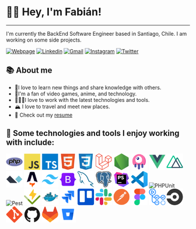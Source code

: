 # 👋🏽 Hey, I'm Fabián! 
* * *
I'm currently the BackEnd Software Engineer based in Santiago, Chile. I am working on some side projects.


[![Webpage](https://img.shields.io/badge/Webpage-purple?logo=nintendogamecube&logoColor=white)](https://justfor.dev/)
[![Linkedin](https://img.shields.io/badge/Linkedin-blue?logo=linkedin&logoColor=white)](https://www.linkedin.com/in/folivaresrios)
[![Gmail](https://img.shields.io/badge/Gmail-red?logo=gmail&logoColor=white)](mailto:f.olivaresrios@gmail.com)
[![Instagram](https://img.shields.io/badge/Instagram-purple?logo=instagram&logoColor=white)](https://www.instagram.com/folivaresrios/)
[![Twitter](https://img.shields.io/badge/Twitter-blue?logo=x&logoColor=white)](https://twitter.com/folivaresrios)

## 📚 About me
 - 🧠I love to learn new things and share knowledge with others.
 - 👾I'm a fan of video games, anime, and technology.
 - 👨🏽‍💻I love to work with the latest technologies and tools.
 - 🏔️ I love to travel and meet new places.
 - 📙 Check out my [resume](https://drive.google.com/file/d/1Zyutq1Fo5vwNq6EiHmoy_imTDymkU7eo/view)

## 🚀 Some technologies and tools I enjoy working with include:

<!--Languages-->
<p>
    <img alt="PHP" src="https://raw.githubusercontent.com/devicons/devicon/master/icons/php/php-original.svg" width="45" />
    <img alt="JavaScript" src="https://raw.githubusercontent.com/devicons/devicon/master/icons/javascript/javascript-original.svg" width="45" />
    <img alt="TypeScript" src="https://raw.githubusercontent.com/devicons/devicon/master/icons/typescript/typescript-original.svg" width="45" />
    <img alt="HTML" src="https://raw.githubusercontent.com/devicons/devicon/master/icons/html5/html5-original.svg" width="45" />
    <img alt="CSS" src="https://raw.githubusercontent.com/devicons/devicon/master/icons/css3/css3-original.svg" width="45" />
<!--Frameworks-->
    <img alt="Laravel" src="https://raw.githubusercontent.com/devicons/devicon/master/icons/laravel/laravel-original.svg" width="45" />
    <img alt="Node.js" src="https://raw.githubusercontent.com/devicons/devicon/master/icons/nodejs/nodejs-original.svg" width="45" />
    <img alt="Livewire" src="https://raw.githubusercontent.com/devicons/devicon/master/icons/livewire/livewire-original.svg" width="45" />
    <img alt="Vue.js" src="https://raw.githubusercontent.com/devicons/devicon/master/icons/vuejs/vuejs-original.svg" width="45" />
    <img alt="Nuxt.js" src="https://raw.githubusercontent.com/devicons/devicon/master/icons/nuxtjs/nuxtjs-original.svg" width="45" />
    <img alt="Alpine.js" src="https://raw.githubusercontent.com/devicons/devicon/master/icons/alpinejs/alpinejs-original.svg" width="45" />
    <img alt="Astro" src="https://raw.githubusercontent.com/devicons/devicon/master/icons/astro/astro-original.svg" width="45" />
<!--Styling-->
    <img alt="Tailwind CSS" src="https://raw.githubusercontent.com/devicons/devicon/master/icons/tailwindcss/tailwindcss-original.svg" width="45" />
    <img alt="Bootstrap" src="https://raw.githubusercontent.com/devicons/devicon/master/icons/bootstrap/bootstrap-original.svg" width="45" />
<!--Databases-->
    <img alt="MySQL" src="https://raw.githubusercontent.com/devicons/devicon/master/icons/mysql/mysql-original.svg" width="45" />
    <img alt="PostgreSQL" src="https://raw.githubusercontent.com/devicons/devicon/master/icons/postgresql/postgresql-original.svg" width="45" />
<!--IDE's-->
    <img alt="PhpStorm" src="https://raw.githubusercontent.com/devicons/devicon/master/icons/phpstorm/phpstorm-original.svg" width="45" />
    <img alt="VSCode" src="https://raw.githubusercontent.com/devicons/devicon/master/icons/vscode/vscode-original.svg" width="45" />
<!--Testing-->
    <img alt="PHPUnit" src="https://phpunit.de/apple-touch-icon.png" width="45" />
    <img alt="Pest" src="https://pestphp.com/www/favicon.svg" width="45" />
    <img alt="Vitest" src="https://raw.githubusercontent.com/devicons/devicon/master/icons/vitest/vitest-original.svg" width="45" />
 <!--Tools-->
    <img alt="Docker" src="https://raw.githubusercontent.com/devicons/devicon/master/icons/docker/docker-original.svg" width="45" />
    <img alt="Jira" src="https://raw.githubusercontent.com/devicons/devicon/master/icons/jira/jira-original.svg" width="45" />
    <img alt="Trello" src="https://raw.githubusercontent.com/devicons/devicon/master/icons/trello/trello-plain.svg" width="45" />
    <img alt="Slack" src="https://raw.githubusercontent.com/devicons/devicon/master/icons/slack/slack-original.svg" width="45" />
    <img alt="Postman" src="https://raw.githubusercontent.com/devicons/devicon/master/icons/postman/postman-original.svg" width="45" />
    <img alt="Figma" src="https://raw.githubusercontent.com/devicons/devicon/master/icons/figma/figma-original.svg" width="45" />
<!--CI/CD-->
    <img alt="GitHub Actions" src="https://raw.githubusercontent.com/devicons/devicon/master/icons/githubactions/githubactions-original.svg" width="45" />
    <img alt="CircleCI" src="https://raw.githubusercontent.com/devicons/devicon/master/icons/circleci/circleci-plain.svg" width="45" />
<!--Others-->
    <img alt="Git" src="https://raw.githubusercontent.com/devicons/devicon/master/icons/git/git-original.svg" width="45" />
    <img alt="GitHub" src="https://raw.githubusercontent.com/devicons/devicon/master/icons/github/github-original.svg" width="45" />
    <img alt="GitLab" src="https://raw.githubusercontent.com/devicons/devicon/master/icons/gitlab/gitlab-original.svg" width="45" />
    <img alt="Bitbucket" src="https://raw.githubusercontent.com/devicons/devicon/master/icons/bitbucket/bitbucket-original.svg" width="45" />
</p>




